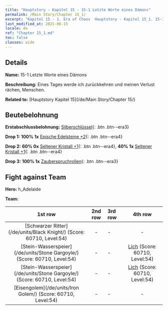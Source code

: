 ```yaml
---
title: "Hauptstory - Kapitel 15 - 15-1 Letzte Worte eines Dämons"
permalink: /Main Story/Chapter 15_1/
excerpt: "Kapitel 15 - 1. Era of Chaos  Hauptstory - Kapitel 15_1. 15-1 Letzte Worte eines Dämons"
last_modified_at: 2021-06-15
locale: de
ref: "Chapter 15_1.md"
toc: false
classes: wide
---
```


## Details

 **Name:** 15-1 Letzte Worte eines Dämons

 **Beschreibung:** Eines Tages werde ich zurückkehren und meinen Verlust rächen, Menschen.

 **Related to:** [Hauptstory Kapitel 15](/de/Main Story/Chapter 15/)

## Beutebelohnung

 **Erstabschlussbelohnung:** [Silberschlüssel](/ItemsDE/con_693/){: .btn .btn--era3}

 **Drop 1:** **100% 1x** [Epische Edelsteine +2](/ItemsDE/mat_51/){: .btn .btn--era4}

 **Drop 2:** **60% 0x** [Seltener Kristall +1](/ItemsDE/mat_45/){: .btn .btn--era4}, **40% 1x** [Seltener Kristall +1](/ItemsDE/mat_45/){: .btn .btn--era4}

 **Drop 3:** **100% 1x** [Zauberspruchrollen](/ItemsDE/con_694/){: .btn .btn--era3}


## Fight against Team
 **Hero:** h_Adelaide

 **Team:**


  | 1st row | 2nd row | 3rd row | 4th row |
  |:----:|:----:|:----|:----:|
  | [Schwarzer Ritter](/de/units/Black Knight/) (Score: 60710, Level:54)  | - | - | - |
  | [Stein-Wasserspeier](/de/units/Stone Gargoyle/) (Score: 60710, Level:54)  | - | - | [Lich](/de/units/Lich/) (Score: 60710, Level:54)  |
  | [Stein-Wasserspeier](/de/units/Stone Gargoyle/) (Score: 60710, Level:54)  | - | - | [Lich](/de/units/Lich/) (Score: 60710, Level:54)  |
  | [Eisengolem](/de/units/Iron Golem/) (Score: 60710, Level:54)  | - | - | - |


